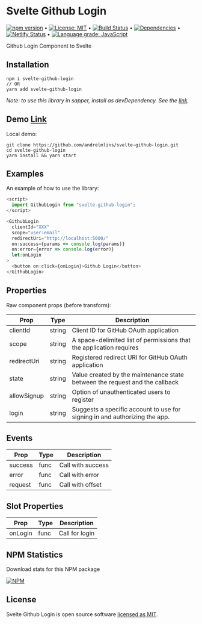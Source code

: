 # Svelte Github Login

[![npm version](https://badge.fury.io/js/svelte-github-login.svg)](https://www.npmjs.com/package/svelte-github-login) &bull; [![License: MIT](https://img.shields.io/badge/License-MIT-yellow.svg)](https://github.com/andrelmlins/svelte-github-login/blob/master/LICENSE) &bull; [![Build Status](https://travis-ci.com/andrelmlins/svelte-github-login.svg?branch=master)](https://travis-ci.com/andrelmlins/svelte-github-login) &bull; [![Dependencies](https://david-dm.org/andrelmlins/svelte-github-login.svg)](https://david-dm.org/andrelmlins/svelte-github-login) &bull; [![Netlify Status](https://api.netlify.com/api/v1/badges/bba67805-d9ab-4609-9027-a86842c5b6bb/deploy-status)](https://app.netlify.com/sites/xenodochial-saha-aa83fd/deploys) &bull; [![Language grade: JavaScript](https://img.shields.io/lgtm/grade/javascript/g/andrelmlins/svelte-github-login.svg?logo=lgtm&logoWidth=18)](https://lgtm.com/projects/g/andrelmlins/svelte-github-login/context:javascript)

Github Login Component to Svelte

## Installation

```
npm i svelte-github-login
// OR
yarn add svelte-github-login
```

<em>Note: to use this library in sapper, install as devDependency. See the [link](https://github.com/sveltejs/sapper-template#using-external-components).</em>

## Demo [Link](https://svelte-github-login.netlify.com/)

Local demo:

```
git clone https://github.com/andrelmlins/svelte-github-login.git
cd svelte-github-login
yarn install && yarn start
```

## Examples

An example of how to use the library:

```js
<script>
  import GithubLogin from "svelte-github-login";
</script>

<GithubLogin
  clientId="XXX"
  scope="user:email"
  redirectUri="http://localhost:5000/"
  on:success={params => console.log(params)}
  on:error={error => console.log(error)}
  let:onLogin
>
  <button on:click={onLogin}>Github Login</button>
</GithubLogin>
```

## Properties

Raw component props (before transform):

| Prop        | Type   | Description                                                                 |
| ----------- | ------ | --------------------------------------------------------------------------- |
| clientId    | string | Client ID for GitHub OAuth application                                      |
| scope       | string | A space-delimited list of permissions that the application requires         |
| redirectUri | string | Registered redirect URI for GitHub OAuth application                        |
| state       | string | Value created by the maintenance state between the request and the callback |
| allowSignup | string | Option of unauthenticated users to register                                 |
| login       | string | Suggests a specific account to use for signing in and authorizing the app.  |

## Events

| Prop    | Type | Description       |
| ------- | ---- | ----------------- |
| success | func | Call with success |
| error   | func | Call with error   |
| request | func | Call with offset  |

## Slot Properties

| Prop    | Type | Description    |
| ------- | ---- | -------------- |
| onLogin | func | Call for login |

## NPM Statistics

Download stats for this NPM package

[![NPM](https://nodei.co/npm/svelte-github-login.png)](https://nodei.co/npm/svelte-github-login/)

## License

Svelte Github Login is open source software [licensed as MIT](https://github.com/andrelmlins/svelte-github-login/blob/master/LICENSE).

